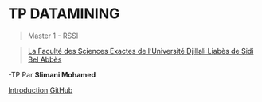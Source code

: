 # TP DATAMINING

> Master 1 - RSSI 

>[La Faculté des Sciences Exactes de l’Université Djillali Liabès de Sidi Bel Abbès](https://fse.univ-sba.dz)

-TP Par **Slimani Mohamed**

[Introduction](#main)
[GitHub](https://github.com/Mohamed-SM/datamining-with-weka)

